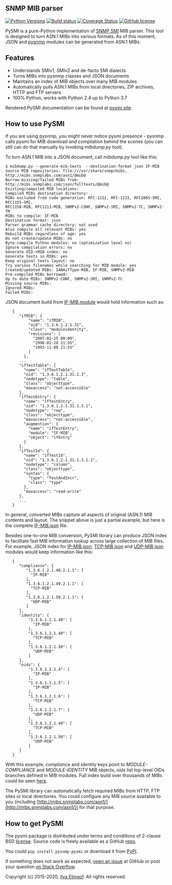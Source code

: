 
SNMP MIB parser
---------------
[![Python Versions](https://img.shields.io/pypi/pyversions/pysnmp-pysmi.svg)](https://pypi.org/project/pysnmp-pysmi/)
[![Build status](https://travis-ci.org/etingof/pysmi.svg?branch=master)](https://secure.travis-ci.org/etingof/pysmi)
[![Coverage Status](https://img.shields.io/codecov/c/github/pysnmp/pysmi.svg)](https://codecov.io/github/pysnmp/pysmi)
[![GitHub license](https://img.shields.io/badge/license-BSD-blue.svg)](https://raw.githubusercontent.com/pysnmp/pysmi/main/LICENSE.rst)

PySMI is a pure-Python implementation of
[SNMP SMI](https://en.wikipedia.org/wiki/Management_information_base) MIB parser.
This tool is designed to turn ASN.1 MIBs into various formats. As of this moment,
JSON and [pysnmp](https://github.com/etingof/pysnmp) modules can be generated
from ASN.1 MIBs.

Features
--------

* Understands SMIv1, SMIv2 and de-facto SMI dialects
* Turns MIBs into pysnmp classes and JSON documents
* Maintains an index of MIB objects over many MIB modules
* Automatically pulls ASN.1 MIBs from local directories, ZIP archives,
  HTTP and FTP servers
* 100% Python, works with Python 2.4 up to Python 3.7

Rendered PySMI documentation can be found at [pysmi site](http://snmplabs.com/pysmi).

How to use PySMI
----------------

If you are using pysnmp, you might never notice pysmi presence - pysnmp
calls pysmi for MIB download and compilation behind the scenes (you can
still can do that manually by invoking *mibdump.py* tool).

To turn ASN.1 MIB into a JSON document, call *mibdump.py* tool like this:

```
$ mibdump.py --generate-mib-texts  --destination-format json IF-MIB
Source MIB repositories: file:///usr/share/snmp/mibs, http://mibs.snmplabs.com/asn1/@mib@
Borrow missing/failed MIBs from: http://mibs.snmplabs.com/json/fulltexts/@mib@
Existing/compiled MIB locations: 
Compiled MIBs destination directory: .
MIBs excluded from code generation: RFC-1212, RFC-1215, RFC1065-SMI, RFC1155-SMI,
RFC1158-MIB, RFC1213-MIB, SNMPv2-CONF, SNMPv2-SMI, SNMPv2-TC, SNMPv2-TM
MIBs to compile: IF-MIB
Destination format: json
Parser grammar cache directory: not used
Also compile all relevant MIBs: yes
Rebuild MIBs regardless of age: yes
Do not create/update MIBs: no
Byte-compile Python modules: no (optimization level no)
Ignore compilation errors: no
Generate OID->MIB index: no
Generate texts in MIBs: yes
Keep original texts layout: no
Try various filenames while searching for MIB module: yes
Created/updated MIBs: IANAifType-MIB, IF-MIB, SNMPv2-MIB
Pre-compiled MIBs borrowed: 
Up to date MIBs: SNMPv2-CONF, SNMPv2-SMI, SNMPv2-TC
Missing source MIBs: 
Ignored MIBs: 
Failed MIBs: 
```

JSON document build from
[IF-MIB module](http://mibs.snmplabs.com/asn1/IF-MIB)
would hold information such as:

```
   {
      "ifMIB": {
          "name": "ifMIB",
          "oid": "1.3.6.1.2.1.31",
          "class": "moduleidentity",
          "revisions": [
            "2007-02-15 00:00",
            "1996-02-28 21:55",
            "1993-11-08 21:55"
          ]
        },
      ...
      "ifTestTable": {
        "name": "ifTestTable",
        "oid": "1.3.6.1.2.1.31.1.3",
        "nodetype": "table",
        "class": "objecttype",
        "maxaccess": "not-accessible"
      },
      "ifTestEntry": {
        "name": "ifTestEntry",
        "oid": "1.3.6.1.2.1.31.1.3.1",
        "nodetype": "row",
        "class": "objecttype",
        "maxaccess": "not-accessible",
        "augmention": {
          "name": "ifTestEntry",
          "module": "IF-MIB",
          "object": "ifEntry"
        }
      },
      "ifTestId": {
        "name": "ifTestId",
        "oid": "1.3.6.1.2.1.31.1.3.1.1",
        "nodetype": "column",
        "class": "objecttype",
        "syntax": {
          "type": "TestAndIncr",
          "class": "type"
        },
        "maxaccess": "read-write"
      },
      ...
   }
```

In general, converted MIBs capture all aspects of original (ASN.1) MIB contents
and layout. The snippet above is just a partial example, but here is the
complete [IF-MIB.json](http://mibs.snmplabs.com/json/fulltexts/IF-MIB.json)
file.

Besides one-to-one MIB conversion, PySMI library can produce JSON index to
facilitate fast MIB information lookup across large collection of MIB files.
For example, JSON index for
[IP-MIB.json](http://mibs.snmplabs.com/json/asn1/IP-MIB),
[TCP-MIB.json](http://mibs.snmplabs.com/json/asn1/TCP-MIB) and
[UDP-MIB.json](http://mibs.snmplabs.com/json/asn1/UDP-MIB)
modules would keep information like this:

```
   {
      "compliance": {
         "1.3.6.1.2.1.48.2.1.1": [
           "IP-MIB"
         ],
         "1.3.6.1.2.1.49.2.1.1": [
           "TCP-MIB"
         ],
         "1.3.6.1.2.1.50.2.1.1": [
           "UDP-MIB"
         ]
      },
      "identity": {
          "1.3.6.1.2.1.48": [
            "IP-MIB"
          ],
          "1.3.6.1.2.1.49": [
            "TCP-MIB"
          ],
          "1.3.6.1.2.1.50": [
            "UDP-MIB"
          ]
      },
      "oids": {
          "1.3.6.1.2.1.4": [
            "IP-MIB"
          ],
          "1.3.6.1.2.1.5": [
            "IP-MIB"
          ],
          "1.3.6.1.2.1.6": [
            "TCP-MIB"
          ],
          "1.3.6.1.2.1.7": [
            "UDP-MIB"
          ],
          "1.3.6.1.2.1.49": [
            "TCP-MIB"
          ],
          "1.3.6.1.2.1.50": [
            "UDP-MIB"
          ]
      }
   }
```

With this example, *compliance* and *identity* keys point to
*MODULE-COMPLIANCE* and *MODULE-IDENTITY* MIB objects, *oids*
list top-level OIDs branches defined in MIB modules. Full index
build over thousands of MIBs could be seen
[here](http://mibs.snmplabs.com/json/index.json).

The PySMI library can automatically fetch required MIBs from HTTP, FTP sites
or local directories. You could configure any MIB source available to you (including
[http://mibs.snmplabs.com/asn1/](http://mibs.snmplabs.com/asn1/)) for that purpose.

How to get PySMI
----------------

The pysmi package is distributed under terms and conditions of 2-clause
BSD [license](http://snmplabs.com/pysmi/license.html). Source code is freely
available as a GitHub [repo](https://github.com/pysnmp/pysmi).

You could `pip install pysnmp-pysmi` or download it from [PyPI](https://pypi.org/project/pysnmp-pysmi/).

If something does not work as expected,
[open an issue](https://github.com/pysnmp/pysmi/issues) at GitHub or
post your question [on Stack Overflow](http://stackoverflow.com/questions/ask).

Copyright (c) 2015-2020, [Ilya Etingof](mailto:etingof@gmail.com).
All rights reserved.
